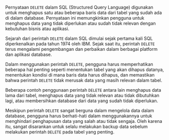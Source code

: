 Pernyataan `DELETE` dalam SQL (Structured Query Language) digunakan untuk menghapus satu atau beberapa baris data dari tabel yang sudah ada di dalam database. Pernyataan ini memungkinkan pengguna untuk menghapus data yang tidak diperlukan atau sudah tidak relevan dengan kebutuhan bisnis atau aplikasi.

Sejarah dari perintah `DELETE` dalam SQL dimulai sejak pertama kali SQL diperkenalkan pada tahun 1974 oleh IBM. Sejak saat itu, perintah `DELETE` terus mengalami pengembangan dan perbaikan dalam berbagai platform dan aplikasi database.

Dalam menggunakan perintah `DELETE`, pengguna harus memperhatikan beberapa hal penting seperti menentukan tabel yang akan dihapus datanya, menentukan kondisi di mana baris data harus dihapus, dan memastikan bahwa perintah `DELETE` tidak merusak data yang masih relevan dalam tabel.

Beberapa contoh penggunaan perintah `DELETE` antara lain menghapus data lama dari tabel, menghapus data yang tidak relevan atau tidak dibutuhkan lagi, atau membersihkan database dari data yang sudah tidak diperlukan.

Meskipun perintah `DELETE` sangat berguna dalam mengelola data dalam database, pengguna harus berhati-hati dalam menggunakannya untuk menghindari penghapusan data yang salah atau tidak sengaja. Oleh karena itu, sangat disarankan untuk selalu melakukan backup data sebelum melakukan perintah `DELETE` pada tabel yang penting.